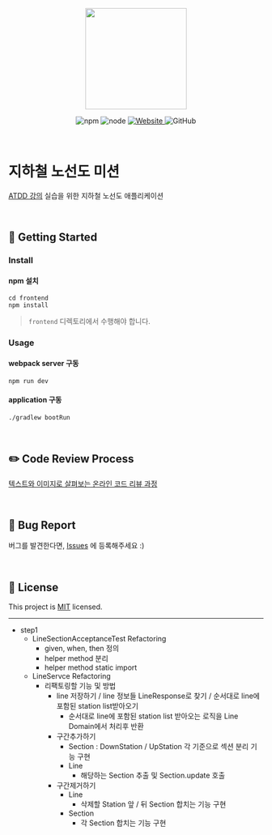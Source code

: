 <p align="center">
    <img width="200px;" src="https://raw.githubusercontent.com/woowacourse/atdd-subway-admin-frontend/master/images/main_logo.png"/>
</p>
<p align="center">
  <img alt="npm" src="https://img.shields.io/badge/npm-6.14.15-blue">
  <img alt="node" src="https://img.shields.io/badge/node-14.18.2-blue">
  <a href="https://edu.nextstep.camp/c/R89PYi5H" alt="nextstep atdd">
    <img alt="Website" src="https://img.shields.io/website?url=https%3A%2F%2Fedu.nextstep.camp%2Fc%2FR89PYi5H">
  </a>
  <img alt="GitHub" src="https://img.shields.io/github/license/next-step/atdd-subway-admin">
</p>

<br>

# 지하철 노선도 미션
[ATDD 강의](https://edu.nextstep.camp/c/R89PYi5H) 실습을 위한 지하철 노선도 애플리케이션

<br>

## 🚀 Getting Started

### Install
#### npm 설치
```
cd frontend
npm install
```
> `frontend` 디렉토리에서 수행해야 합니다.

### Usage
#### webpack server 구동
```
npm run dev
```
#### application 구동
```
./gradlew bootRun
```
<br>

## ✏️ Code Review Process
[텍스트와 이미지로 살펴보는 온라인 코드 리뷰 과정](https://github.com/next-step/nextstep-docs/tree/master/codereview)

<br>

## 🐞 Bug Report

버그를 발견한다면, [Issues](https://github.com/next-step/atdd-subway-service/issues) 에 등록해주세요 :)

<br>

## 📝 License

This project is [MIT](https://github.com/next-step/atdd-subway-service/blob/master/LICENSE.md) licensed.

---
- step1
  - LineSectionAcceptanceTest Refactoring
    - given, when, then 정의
    - helper method 분리
    - helper method static import
  - LineServce Refactoring
    - 리팩토링할 기능 및 방법
      - line 저장하기 / line 정보들 LineResponse로 찾기 / 순서대로 line에 포함된 station list받아오기 
        - 순서대로 line에 포함된 station list 받아오는 로직을 Line Domain에서 처리후 반환
      - 구간추가하기
        - Section : DownStation / UpStation 각 기준으로 섹션 분리 기능 구현 
        - Line 
          - 해당하는 Section 추출 및 Section.update 호출 
      - 구간제거하기
        - Line
          - 삭제할 Station 앞 / 뒤 Section 합치는 기능 구현 
        - Section
          - 각 Section 합치는 기능 구현 
        

      